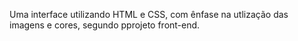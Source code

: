 Uma interface utilizando HTML e CSS, com ênfase na utlização das imagens e cores, segundo pprojeto front-end.
